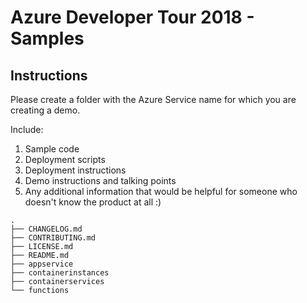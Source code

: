 # Azure Developer Tour 2018 - Samples

## Instructions

Please create a folder with the Azure Service name for which you are creating a demo.

Include:
1. Sample code
1. Deployment scripts
1. Deployment instructions
1. Demo instructions and talking points
1. Any additional information that would be helpful for someone who doesn't know the product at all :)

```
.
├── CHANGELOG.md
├── CONTRIBUTING.md
├── LICENSE.md
├── README.md
├── appservice
├── containerinstances
├── containerservices
└── functions
```
